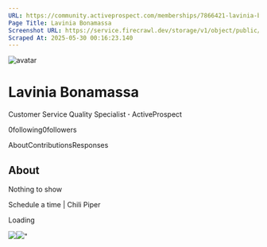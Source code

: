 ```yaml
---
URL: https://community.activeprospect.com/memberships/7866421-lavinia-bonamassa
Page Title: Lavinia Bonamassa
Screenshot URL: https://service.firecrawl.dev/storage/v1/object/public/media/screenshot-d44d00a8-e058-4120-b832-f5ec32d27b85.png
Scraped At: 2025-05-30 00:16:23.140
---
```


![avatar](https://content2.bloomfire.com/avatars/users/1410206/thumb/thumbnail.png?f=1712152099&Expires=1748567774&Signature=XM3kc8iWC0jCxkJIx23eyBkWyb6L2H4PbYm3kRqOqpqwN-p9SSufg80HO9ze8BemW5lewldPqLtzLEZdDG~FoB2ONAizURxbo0fS6qHKiUgede9K8c4mrhQfSMv7QZ81OhC3gqyz1hoce0uNmZkAGyyoa4ecXRvHCDv7NAK7BrPOT9IQV9MwCCxvvf78Bt6PQ~j-gDRqNqKL545Xmk0gveGJlGLp9BswWN~un80zn1FG2TKTkLQMyUm0zGRmAa9JySZ6aHj3VOEbeby3GosCeRy1v7ZRz3D0yjCTQCGg2KQ6CF97cmKcRLIusriZt2FdPjUu-ygZ96NdF1slfSXSLQ__&Key-Pair-Id=APKAIDFCFZ2UHE5LPIUA)

# Lavinia Bonamassa

Customer Service Quality Specialist **·** ActiveProspect

0following0followers

AboutContributionsResponses

## About

Nothing to show

Schedule a time \| Chili Piper

Loading

![](https://bat.bing.com/action/0?ti=4018451&Ver=2&mid=d2bcb696-b211-48fa-b19a-4af90dad28e8&bo=1&sid=4c1fa6d03ceb11f0a6204bf3e5c080b0&vid=4c1f85a03ceb11f0b0a57b3265c25319&vids=1&msclkid=N&pi=918639831&lg=en-US&sw=1280&sh=1024&sc=24&p=https%3A%2F%2Fcommunity.activeprospect.com%2Fmemberships%2F7866421-lavinia-bonamassa&r=&lt=787&evt=pageLoad&sv=1&cdb=AQAQ&rn=20671)![](https://bat.bing.com/action/0?ti=4018451&Ver=2&mid=d2bcb696-b211-48fa-b19a-4af90dad28e8&bo=2&sid=4c1fa6d03ceb11f0a6204bf3e5c080b0&vid=4c1f85a03ceb11f0b0a57b3265c25319&vids=0&msclkid=N&gtm_tag_source=ua&ec=Client%20ID&el=%2Fmemberships%2F7866421-lavinia-bonamassa&gc=USD&tpp=1&en=Y&p=https%3A%2F%2Fcommunity.activeprospect.com%2Fmemberships%2F7866421-lavinia-bonamassa&sw=1280&sh=1024&sc=24&evt=custom&cdb=AQAQ&rn=335387)"

